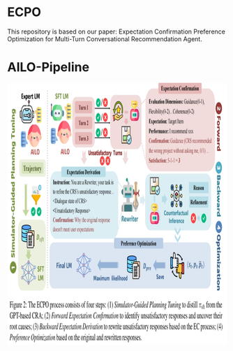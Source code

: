 # ECPO
This repository is based on our paper: Expectation Confirmation Preference Optimization for Multi-Turn Conversational Recommendation Agent.

# **AILO-Pipeline**
<div  align="center">    
<img src="./pic/ecpo.png" width = "1000" height = "600" alt="pic" align=center />
</div>
